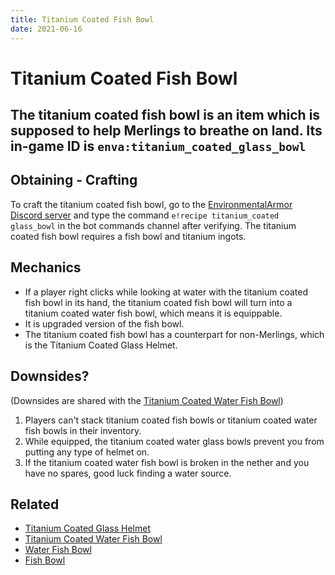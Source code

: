 ```yaml
---
title: Titanium Coated Fish Bowl
date: 2021-06-16
---
```

# Titanium Coated Fish Bowl

The titanium coated fish bowl is an item which is supposed to help Merlings to breathe on land.
Its in-game ID is `enva:titanium_coated_glass_bowl`
---
## Obtaining - Crafting

To craft the titanium coated fish bowl, go to the [EnvironmentalArmor Discord server](https://discord.gg/MzKD2yq8N8) and type the command `e!recipe titanium_coated glass_bowl` in the bot commands channel after verifying.
The titanium coated fish bowl requires a fish bowl and titanium ingots.

## Mechanics

* If a player right clicks while looking at water with the titanium coated fish bowl in its hand, the titanium coated fish bowl will turn into a titanium coated water fish bowl, which means it is equippable.
* It is upgraded version of the fish bowl.
* The titanium coated fish bowl has a counterpart for non-Merlings, which is the Titanium Coated Glass Helmet.

## Downsides?

(Downsides are shared with the [Titanium Coated Water Fish Bowl](items/titanium_coated_water_fish_bowl.md))

1. Players can't stack titanium coated fish bowls or titanium coated water fish bowls in their inventory.
2. While equipped, the titanium coated water glass bowls prevent you from putting any type of helmet on.
4. If the titanium coated water fish bowl is broken in the nether and you have no spares, good luck finding a water source.

## Related

* [Titanium Coated Glass Helmet](items/titanium_coated_glass_helmet.md)
* [Titanium Coated Water Fish Bowl](items/titanium_coated_water_fish_bowl.md)
* [Water Fish Bowl](items/water_fish_bowl.md)
* [Fish Bowl](items/fish_bowl.md)